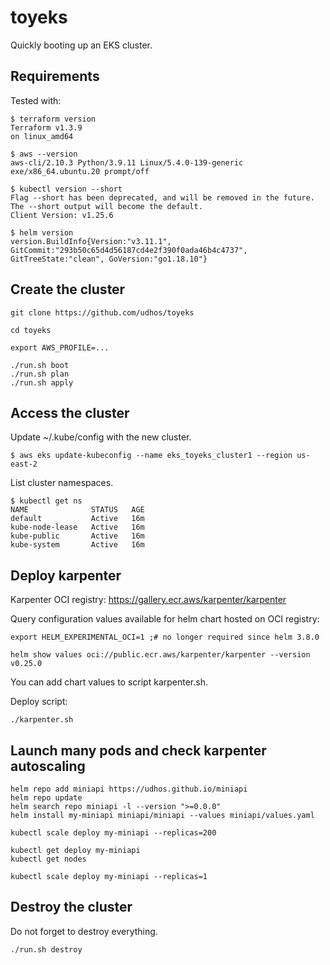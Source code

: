 # toyeks

Quickly booting up an EKS cluster.

## Requirements

Tested with:

```
$ terraform version
Terraform v1.3.9
on linux_amd64

$ aws --version
aws-cli/2.10.3 Python/3.9.11 Linux/5.4.0-139-generic exe/x86_64.ubuntu.20 prompt/off

$ kubectl version --short
Flag --short has been deprecated, and will be removed in the future. The --short output will become the default.
Client Version: v1.25.6

$ helm version
version.BuildInfo{Version:"v3.11.1", GitCommit:"293b50c65d4d56187cd4e2f390f0ada46b4c4737", GitTreeState:"clean", GoVersion:"go1.18.10"}
```

## Create the cluster

```
git clone https://github.com/udhos/toyeks

cd toyeks

export AWS_PROFILE=...

./run.sh boot
./run.sh plan
./run.sh apply
```

## Access the cluster

Update ~/.kube/config with the new cluster.

```
$ aws eks update-kubeconfig --name eks_toyeks_cluster1 --region us-east-2
```

List cluster namespaces.

```
$ kubectl get ns
NAME              STATUS   AGE
default           Active   16m
kube-node-lease   Active   16m
kube-public       Active   16m
kube-system       Active   16m
```

## Deploy karpenter

Karpenter OCI registry: https://gallery.ecr.aws/karpenter/karpenter

Query configuration values available for helm chart hosted on OCI registry:

```
export HELM_EXPERIMENTAL_OCI=1 ;# no longer required since helm 3.8.0

helm show values oci://public.ecr.aws/karpenter/karpenter --version v0.25.0
```

You can add chart values to script karpenter.sh.

Deploy script:

```
./karpenter.sh
```

## Launch many pods and check karpenter autoscaling

```
helm repo add miniapi https://udhos.github.io/miniapi
helm repo update
helm search repo miniapi -l --version ">=0.0.0"
helm install my-miniapi miniapi/miniapi --values miniapi/values.yaml

kubectl scale deploy my-miniapi --replicas=200

kubectl get deploy my-miniapi
kubectl get nodes

kubectl scale deploy my-miniapi --replicas=1
```

## Destroy the cluster

Do not forget to destroy everything.

```
./run.sh destroy
```
